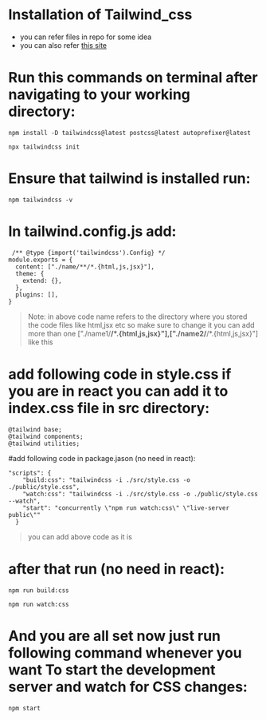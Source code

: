 # Installation of Tailwind_css


- you can refer files in repo for some idea
- you can also refer [ this site ](https://tailwindcss.com/docs/installation)



# Run this commands on terminal after navigating to your working directory:

```
npm install -D tailwindcss@latest postcss@latest autoprefixer@latest
```

```
npx tailwindcss init
```



# Ensure that tailwind is installed run: 
```
npm tailwindcss -v
```



# In tailwind.config.js add:

```
 /** @type {import('tailwindcss').Config} */
module.exports = {
  content: ["./name/**/*.{html,js,jsx}"],
  theme: {
    extend: {},
  },
  plugins: [],
}
```


> Note: in above code name refers to the directory where you stored the code files like html,jsx etc so make sure to change it
> you can add more than one ["./name1/**/*.{html,js,jsx}"],["./name2/**/*.{html,js,jsx}"] like this



# add following code in style.css if you are in react you can add it to index.css file in src directory:

```
@tailwind base;
@tailwind components;
@tailwind utilities;
 ```


#add following code in package.jason (no need in react):

```
"scripts": {
    "build:css": "tailwindcss -i ./src/style.css -o ./public/style.css",
    "watch:css": "tailwindcss -i ./src/style.css -o ./public/style.css --watch",
    "start": "concurrently \"npm run watch:css\" \"live-server public\""
  }
```

> you can add above code as it is 


# after that run (no need in react):

```
npm run build:css
```
```
npm run watch:css
```

# And you are all set now just run following command whenever you want To start the development server and watch for CSS changes:

```
npm start
```

  
